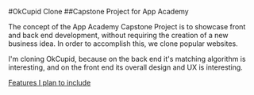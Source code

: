 #OkCupid Clone
##Capstone Project for App Academy

The concept of the App Academy Capstone Project is to showcase front and back end development, without requiring the creation of a new business idea. In order to accomplish this, we clone popular websites.

I'm cloning OkCupid, because on the back end it's matching algorithm is interesting, and on the front end its overall design and UX is interesting.


[Features I plan to include](https://github.com/nathanhinchey/okcupid_clone/blob/master/Nathan_Hinchey_Final_Project_MVP.md/#title)
